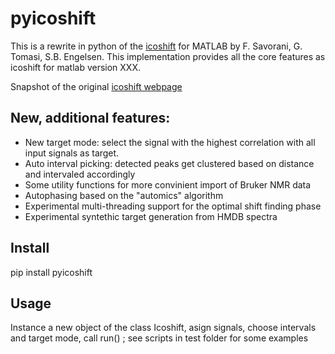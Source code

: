 # pyicoshift

This is a rewrite in python of the [icoshift](https://www.sciencedirect.com/science/article/abs/pii/S1090780709003334) for MATLAB by F. Savorani, G. Tomasi, S.B. Engelsen.
This implementation provides all the core features as icoshift for matlab version XXX.

Snapshot of the original [icoshift webpage](https://web.archive.org/web/20220303211331/www.models.life.ku.dk/icoshift)

## New, additional features:
 * New target mode: select the signal with the highest correlation with all input signals
 as target.
 * Auto interval picking: detected peaks get clustered based on distance and intervaled accordingly
 * Some utility functions for more convinient import of Bruker NMR data
 * Autophasing based on the "automics" algorithm
 * Experimental multi-threading support for the optimal shift finding phase
 * Experimental syntethic target generation from HMDB spectra

## Install

pip install pyicoshift
 
## Usage

Instance a new object of the class Icoshift, asign signals, choose intervals and target mode, call run()
; see scripts in test folder for some examples

